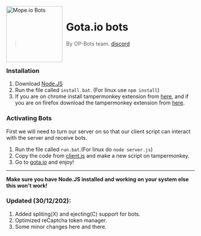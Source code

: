 <img width="150" height="150" align="left" style="float: left; margin: 0 10px 0 0;" alt="Mope.io Bots" src="https://cdn.discordapp.com/attachments/700523214501183538/739487643951431771/159692818528123e09c949e20178fe8a.png">  

# Gota.io bots

> By OP-Bots team. [discord](https://discord.gg/8zjNrnK)

<br />

### Installation

1. Download [Node.JS](https://nodejs.org/)
2. Run the file called `install.bat`. (For linux use `npm install`)
3. If you are on chrome install tampermonkey extension from [here](https://chrome.google.com/webstore/detail/tampermonkey/dhdgffkkebhmkfjojejmpbldmpobfkfo?hl=en), and if you are on firefox download the tampermonkey extension from [here](https://addons.mozilla.org/en-GB/firefox/addon/tampermonkey/).

### Activating Bots

First we will need to turn our server on so that our client script can interact with the server and receive bots.

1. Run the file called `run.bat`.(For linux do `node server.js`)
2. Copy the code from [client.js](https://github.com/OP-Developers/Gota.io-Bots/blob/main/client.js) and make a new script on tampermonkey.
3. Go to [gota.io](https://gota.io/) and enjoy!

---

**Make sure you have Node.JS installed and working on your system else this won't work!**

### Updated (30/12/202):
1. Added spliting(X) and ejecting(C) support for bots.
2. Optimized reCaptcha token manager.
3. Some minor changes here and there.
